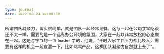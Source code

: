 ```yaml
---
type: journal
date: 2022-08-24 10:00:00
---
```


所谓团队凝聚力，其实很简单，就是团队一起经常聚餐。这与一起在公司食堂吃饭还不太一样，需要的是一个远离办公环境的氛围，大家在一起以非常放松的心态聚在一起。这是与字节的一位 leader 学的，他说，“平时大家工作压力都比较大，需要有这样的机会一起宣泄一下，比如骂骂产品，这样团队凝聚力自然就上去了”。
